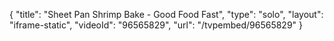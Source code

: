 {
    "title": "Sheet Pan Shrimp Bake - Good Food Fast",
    "type": "solo",
    "layout": "iframe-static",
    "videoId": "96565829",
    "url": "\/tvpembed\/96565829"
}